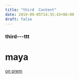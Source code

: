 ```yaml
---
title: "third  Content"
date: 2019-09-05T14:35:43+08:00
draft: false
---
```

### third---ttt
# maya
[on prem](https://github.com/lab798/aws-dr-samples/tree/master/aws-on-premise-to-aws-backup)
